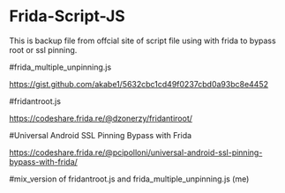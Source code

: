 # Frida-Script-JS

This is backup file from offcial site of script file using with frida to bypass root or ssl pinning.


#frida_multiple_unpinning.js


https://gist.github.com/akabe1/5632cbc1cd49f0237cbd0a93bc8e4452


#fridantroot.js


https://codeshare.frida.re/@dzonerzy/fridantiroot/


#Universal Android SSL Pinning Bypass with Frida


https://codeshare.frida.re/@pcipolloni/universal-android-ssl-pinning-bypass-with-frida/


#mix_version of fridantroot.js and frida_multiple_unpinning.js (me)
